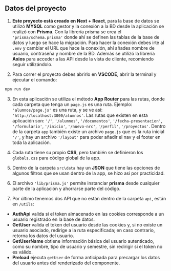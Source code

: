 ## Datos del proyecto
1. **Este proyecto está creado en Next + React**, para la base de datos se utilizó **MYSQL** como gestor y la conexión a la BD desde la aplicación se realizó con **Prisma**.
Con la librería prisma se crea el `'prisma/schema.prisma'` donde ahí se definen las tablas de la base de datos y luego se hace la migración.
Para hacer la conexión debes irte al `.env` y cambiar el URL que hace la conexión, ahí añades nombre de usuario, contraseña y nombre de la BD.
Además se utilizó la librería **Axios** para acceder a las API desde la vista de cliente, recomiendo seguir utilizándolo.

2. Para correr el proyecto debes abrirlo en **VSCODE**, abrir la terminal y ejecutar el comando:
```bash
npm run dev
```
3. En esta aplicación se utiliza el método **App Router** para las rutas, donde cada carpeta que tenga un `page.js` es una ruta. Ejemplo: `'alumnos/page.js'` es una ruta, y se ve así: `'http://localhost:3000/alumnos'`.
Las rutas que existen en esta aplicación son: `'/'`,  `'/alumnos'`, `'/documentos'`, `'/fecha-presentacion'`, `'/formulario'`, `'/inicio'`, `'/nuevo-nrc'`, `'/perfil'`, `'/proyectos'`.
Dentro de la carpeta `app` también existe un archivo `page.js` que es la ruta inicial `'/'`, y hay un archivo `'/layout'` para poder añadir el nav y el footer en toda la aplicación.

4. Cada ruta tiene su propio **CSS**, pero también se definieron los `globals.css` para código global de la app.

5. Dentro de la carpeta `src\data` hay un **JSON** que tiene las opciones de algunos filtros que se usan dentro de la app, se hizo así por practicidad.

6. El archivo `'lib/prisma.js'` permite instanciar **prisma** desde cualquier parte de la aplicación y ahorrarse parte del código.

7. Por último tenemos dos API que no están dentro de la carpeta `api`, están en `/utils`:

- **AuthApi** valida si el token almacenado en las cookies corresponde a un usuario registrado en la base de datos.
- **GetUser** valida el token del usuario desde las cookies y, si no existe un usuario asociado, redirige a la ruta especificada; en caso contrario, retorna los datos del usuario.
- **GetUserName** obtiene información básica del usuario autenticado, como su nombre, tipo de usuario y semestre, sin redirigir si el token no es válido.
- **Preload** ejecuta `getUser` de forma anticipada para precargar los datos del usuario antes del renderizado del componente.
